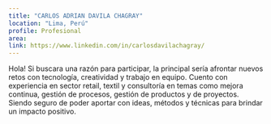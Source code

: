 ```yaml
---
title: "CARLOS ADRIAN DAVILA CHAGRAY"
location: "Lima, Perú"
profile: Profesional
area: 
link: https://www.linkedin.com/in/carlosdavilachagray/
---
```


Hola! Si buscara una razón para participar, la principal sería afrontar nuevos retos con tecnología, creatividad y trabajo en equipo. Cuento con experiencia en sector retail, textil y consultoría en temas como mejora continua, gestión de procesos, gestión de productos y de proyectos. Siendo seguro de poder aportar con ideas, métodos y técnicas para brindar un impacto positivo.